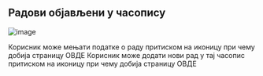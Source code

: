 ## Радови објављени у часопису
 
 ![image](https://user-images.githubusercontent.com/29538544/148227356-c3fd5db9-363c-48bc-8079-f8ae2858c2d0.png)

 
Корисник може мењати податке о раду притиском на иконицу   при чему добија страницу ОВДЕ
Корисник може додати нови рад у тај часопис притиском на иконицу   при чему добија страницу ОВДЕ 
